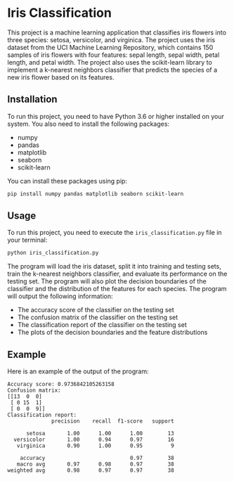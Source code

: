 # Iris Classification

This project is a machine learning application that classifies iris flowers into three species: setosa, versicolor, and virginica. The project uses the iris dataset from the UCI Machine Learning Repository, which contains 150 samples of iris flowers with four features: sepal length, sepal width, petal length, and petal width. The project also uses the scikit-learn library to implement a k-nearest neighbors classifier that predicts the species of a new iris flower based on its features.

## Installation

To run this project, you need to have Python 3.6 or higher installed on your system. You also need to install the following packages:

- numpy
- pandas
- matplotlib
- seaborn
- scikit-learn

You can install these packages using pip:

```bash
pip install numpy pandas matplotlib seaborn scikit-learn
```

## Usage

To run this project, you need to execute the `iris_classification.py` file in your terminal:

```bash
python iris_classification.py
```

The program will load the iris dataset, split it into training and testing sets, train the k-nearest neighbors classifier, and evaluate its performance on the testing set. The program will also plot the decision boundaries of the classifier and the distribution of the features for each species. The program will output the following information:

- The accuracy score of the classifier on the testing set
- The confusion matrix of the classifier on the testing set
- The classification report of the classifier on the testing set
- The plots of the decision boundaries and the feature distributions

## Example

Here is an example of the output of the program:

```
Accuracy score: 0.9736842105263158
Confusion matrix:
[[13  0  0]
 [ 0 15  1]
 [ 0  0  9]]
Classification report:
              precision    recall  f1-score   support

      setosa       1.00      1.00      1.00        13
  versicolor       1.00      0.94      0.97        16
   virginica       0.90      1.00      0.95         9

    accuracy                           0.97        38
   macro avg       0.97      0.98      0.97        38
weighted avg       0.98      0.97      0.97        38
```

